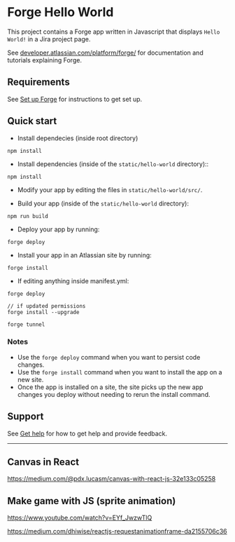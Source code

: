 # Forge Hello World

This project contains a Forge app written in Javascript that displays `Hello World!` in a Jira project page.

See [developer.atlassian.com/platform/forge/](https://developer.atlassian.com/platform/forge) for documentation and tutorials explaining Forge.

## Requirements

See [Set up Forge](https://developer.atlassian.com/platform/forge/set-up-forge/) for instructions to get set up.

## Quick start

- Install dependecies (inside root directory)

```
npm install
```

- Install dependencies (inside of the `static/hello-world` directory)::

```
npm install
```

- Modify your app by editing the files in `static/hello-world/src/`.

- Build your app (inside of the `static/hello-world` directory):

```
npm run build
```

- Deploy your app by running:

```
forge deploy
```

- Install your app in an Atlassian site by running:

```
forge install
```

- If editing anything inside manifest.yml:

```
forge deploy

// if updated permissions
forge install --upgrade

forge tunnel
```

### Notes

- Use the `forge deploy` command when you want to persist code changes.
- Use the `forge install` command when you want to install the app on a new site.
- Once the app is installed on a site, the site picks up the new app changes you deploy without needing to rerun the install command.

## Support

See [Get help](https://developer.atlassian.com/platform/forge/get-help/) for how to get help and provide feedback.

---

## Canvas in React

https://medium.com/@pdx.lucasm/canvas-with-react-js-32e133c05258

## Make game with JS (sprite animation)

https://www.youtube.com/watch?v=EYf_JwzwTlQ

https://medium.com/dhiwise/reactjs-requestanimationframe-da2155706c36
